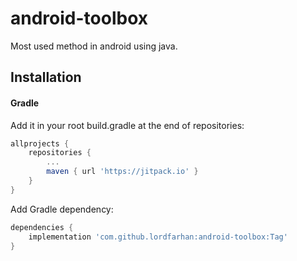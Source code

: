 # android-toolbox
Most used method in android using java.

## Installation

#### Gradle
Add it in your root build.gradle at the end of repositories:
```groovy
allprojects {
	repositories {
		...
		maven { url 'https://jitpack.io' }
	}
}
```

Add Gradle dependency:

```groovy
dependencies {
    implementation 'com.github.lordfarhan:android-toolbox:Tag'
}
```
